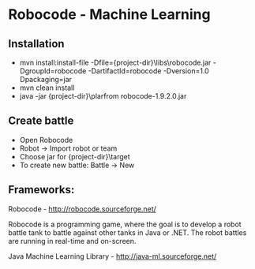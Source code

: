 Robocode - Machine Learning  
=========

Installation
--------------
- mvn install:install-file -Dfile={project-dir}\libs\robocode.jar -DgroupId=robocode -DartifactId=robocode -Dversion=1.0 Dpackaging=jar
- mvn clean install
- java -jar {project-dir}\plarfrom robocode-1.9.2.0.jar


Create battle 
-------------- 
- Open Robocode
- Robot -> Import robot or team
- Choose jar for {project-dir}\target
- To create new battle: Battle -> New

Frameworks:
-------------- 
Robocode - http://robocode.sourceforge.net/

Robocode is a programming game, where the goal is to develop a robot battle tank to battle against other tanks in Java or .NET.
The robot battles are running in real-time and on-screen.

Java Machine Learning Library - http://java-ml.sourceforge.net/